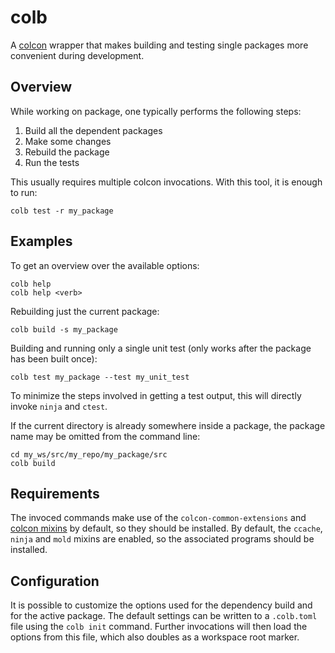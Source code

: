 # colb

A [colcon](https://colcon.readthedocs.io/en/released/) wrapper that makes building and testing single packages more convenient during development.

## Overview

While working on package, one typically performs the following steps:

1. Build all the dependent packages
2. Make some changes
3. Rebuild the package
4. Run the tests

This usually requires multiple colcon invocations.
With this tool, it is enough to run:


```
colb test -r my_package
```

## Examples

To get an overview over the available options:

```
colb help
colb help <verb>
```

Rebuilding just the current package:

```
colb build -s my_package
```

Building and running only a single unit test (only works after the package has been built once):

```
colb test my_package --test my_unit_test
```

To minimize the steps involved in getting a test output, this will directly invoke `ninja` and `ctest`.

If the current directory is already somewhere inside a package, the package name may be omitted from the command line:

```
cd my_ws/src/my_repo/my_package/src
colb build
```

## Requirements

The invoced commands make use of the `colcon-common-extensions` and [colcon mixins](https://github.com/colcon/colcon-mixin-repository) by default, so they should be installed.
By default, the `ccache`, `ninja` and `mold` mixins are enabled, so the associated programs should be installed.

## Configuration

It is possible to customize the options used for the dependency build and for the active package.
The default settings can be written to a `.colb.toml` file using the `colb init` command.
Further invocations will then load the options from this file, which also doubles as a workspace root marker.
